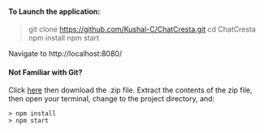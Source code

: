 

#### To Launch the application: 
> git clone https://github.com/Kushal-C/ChatCresta.git
> cd ChatCresta
> npm install
> npm start


Navigate to http://localhost:8080/

#### Not Familiar with Git?
Click [here](https://github.com/StephenGrider/ReactStarter/releases) then download the .zip file.  Extract the contents of the zip file, then open your terminal, change to the project directory, and:

```
> npm install
> npm start
```
